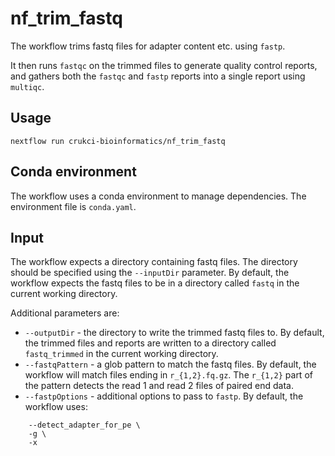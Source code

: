 # nf_trim_fastq

The workflow trims fastq files for adapter content etc. using `fastp`. 

It then runs `fastqc` on the trimmed files to generate quality control reports, 
and gathers both the `fastqc` and `fastp` reports into a single report using 
`multiqc`.

## Usage

```
nextflow run crukci-bioinformatics/nf_trim_fastq
```

## Conda environment

The workflow uses a conda environment to manage dependencies.
The environment file is `conda.yaml`.

## Input

The workflow expects a directory containing fastq files. The directory should
be specified using the `--inputDir` parameter. By default, the workflow expects
the fastq files to be in a directory called `fastq` in the current working
directory.

Additional  parameters are:

* `--outputDir` - the directory to write the trimmed fastq files to. By default,
  the trimmed files and reports are written to a directory called
  `fastq_trimmed` in the current working directory.
* `--fastqPattern` - a glob pattern to match the fastq files. By default, the
  workflow will match files ending in `r_{1,2}.fq.gz`. The `r_{1,2}` part of
  the pattern detects the read 1 and read 2 files of paired end data.
* `--fastpOptions` - additional options to pass to `fastp`. By default, the
  workflow uses:
```
    --detect_adapter_for_pe \
    -g \
    -x
```


    
